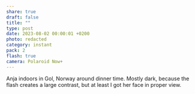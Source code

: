 ```yaml
---
share: true
draft: false
title: ""
type: post
date: 2023-08-02 00:00:01 +0200
photo: redacted
category: instant
pack: 2
flash: true
camera: Polaroid Now+
---
```


Anja indoors in Gol, Norway around dinner time. Mostly dark, because the flash creates a large contrast, but at least I got her face in proper view.